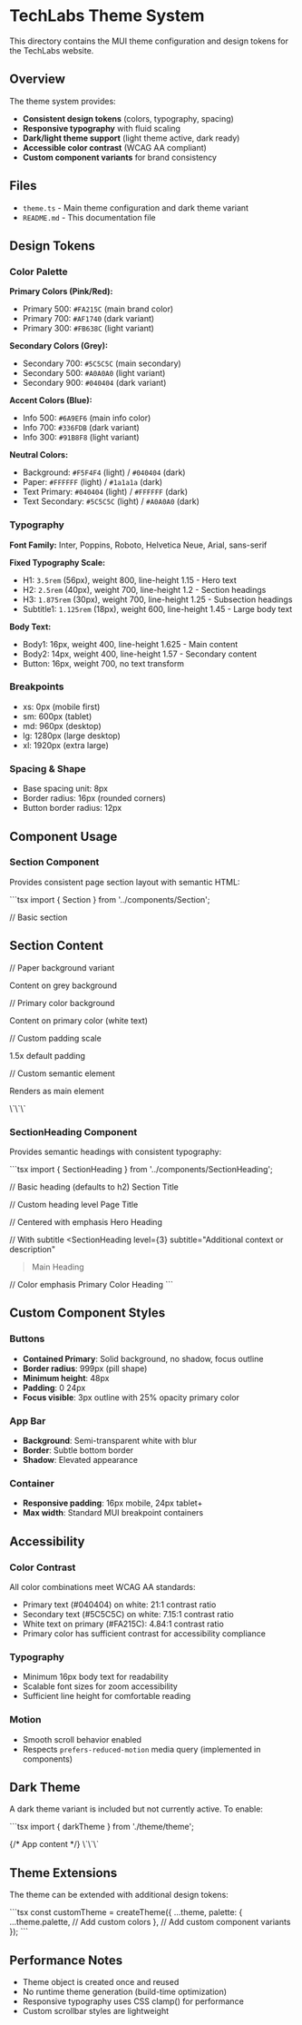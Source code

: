 # TechLabs Theme System

This directory contains the MUI theme configuration and design tokens for the TechLabs website.

## Overview

The theme system provides:

- **Consistent design tokens** (colors, typography, spacing)
- **Responsive typography** with fluid scaling
- **Dark/light theme support** (light theme active, dark ready)
- **Accessible color contrast** (WCAG AA compliant)
- **Custom component variants** for brand consistency

## Files

- `theme.ts` - Main theme configuration and dark theme variant
- `README.md` - This documentation file

## Design Tokens

### Color Palette

**Primary Colors (Pink/Red):**

- Primary 500: `#FA215C` (main brand color)
- Primary 700: `#AF1740` (dark variant)
- Primary 300: `#FB638C` (light variant)

**Secondary Colors (Grey):**

- Secondary 700: `#5C5C5C` (main secondary)
- Secondary 500: `#A0A0A0` (light variant)
- Secondary 900: `#040404` (dark variant)

**Accent Colors (Blue):**

- Info 500: `#6A9EF6` (main info color)
- Info 700: `#336FDB` (dark variant)
- Info 300: `#91B8F8` (light variant)

**Neutral Colors:**

- Background: `#F5F4F4` (light) / `#040404` (dark)
- Paper: `#FFFFFF` (light) / `#1a1a1a` (dark)
- Text Primary: `#040404` (light) / `#FFFFFF` (dark)
- Text Secondary: `#5C5C5C` (light) / `#A0A0A0` (dark)

### Typography

**Font Family:** Inter, Poppins, Roboto, Helvetica Neue, Arial, sans-serif

**Fixed Typography Scale:**

- H1: `3.5rem` (56px), weight 800, line-height 1.15 - Hero text
- H2: `2.5rem` (40px), weight 700, line-height 1.2 - Section headings
- H3: `1.875rem` (30px), weight 700, line-height 1.25 - Subsection headings
- Subtitle1: `1.125rem` (18px), weight 600, line-height 1.45 - Large body text

**Body Text:**

- Body1: 16px, weight 400, line-height 1.625 - Main content
- Body2: 14px, weight 400, line-height 1.57 - Secondary content
- Button: 16px, weight 700, no text transform

### Breakpoints

- xs: 0px (mobile first)
- sm: 600px (tablet)
- md: 960px (desktop)
- lg: 1280px (large desktop)
- xl: 1920px (extra large)

### Spacing & Shape

- Base spacing unit: 8px
- Border radius: 16px (rounded corners)
- Button border radius: 12px

## Component Usage

### Section Component

Provides consistent page section layout with semantic HTML:

\`\`\`tsx
import { Section } from '../components/Section';

// Basic section

<Section>
  <h2>Section Content</h2>
</Section>

// Paper background variant

<Section variant="paper">
  <p>Content on grey background</p>
</Section>

// Primary color background

<Section variant="primary">
  <p>Content on primary color (white text)</p>
</Section>

// Custom padding scale

<Section paddingScale={1.5}>
  <p>1.5x default padding</p>
</Section>

// Custom semantic element

<Section component="main">
  <p>Renders as main element</p>
</Section>
\`\`\`

### SectionHeading Component

Provides semantic headings with consistent typography:

\`\`\`tsx
import { SectionHeading } from '../components/SectionHeading';

// Basic heading (defaults to h2)
<SectionHeading>
Section Title
</SectionHeading>

// Custom heading level
<SectionHeading level={1}>
Page Title
</SectionHeading>

// Centered with emphasis
<SectionHeading level={2} emphasis="gradient" centered>
Hero Heading
</SectionHeading>

// With subtitle
<SectionHeading
level={3}
subtitle="Additional context or description"

> Main Heading
> </SectionHeading>

// Color emphasis
<SectionHeading emphasis="primary">
Primary Color Heading
</SectionHeading>
\`\`\`

## Custom Component Styles

### Buttons

- **Contained Primary**: Solid background, no shadow, focus outline
- **Border radius**: 999px (pill shape)
- **Minimum height**: 48px
- **Padding**: 0 24px
- **Focus visible**: 3px outline with 25% opacity primary color

### App Bar

- **Background**: Semi-transparent white with blur
- **Border**: Subtle bottom border
- **Shadow**: Elevated appearance

### Container

- **Responsive padding**: 16px mobile, 24px tablet+
- **Max width**: Standard MUI breakpoint containers

## Accessibility

### Color Contrast

All color combinations meet WCAG AA standards:

- Primary text (#040404) on white: 21:1 contrast ratio
- Secondary text (#5C5C5C) on white: 7.15:1 contrast ratio
- White text on primary (#FA215C): 4.84:1 contrast ratio
- Primary color has sufficient contrast for accessibility compliance

### Typography

- Minimum 16px body text for readability
- Scalable font sizes for zoom accessibility
- Sufficient line height for comfortable reading

### Motion

- Smooth scroll behavior enabled
- Respects `prefers-reduced-motion` media query (implemented in components)

## Dark Theme

A dark theme variant is included but not currently active. To enable:

\`\`\`tsx
import { darkTheme } from './theme/theme';

<ThemeProvider theme={darkTheme}>
  {/* App content */}
</ThemeProvider>
\`\`\`

## Theme Extensions

The theme can be extended with additional design tokens:

\`\`\`tsx
const customTheme = createTheme({
...theme,
palette: {
...theme.palette,
// Add custom colors
},
// Add custom component variants
});
\`\`\`

## Performance Notes

- Theme object is created once and reused
- No runtime theme generation (build-time optimization)
- Responsive typography uses CSS clamp() for performance
- Custom scrollbar styles are lightweight
